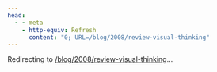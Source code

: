 ```yaml
---
head:
  - - meta
    - http-equiv: Refresh
      content: "0; URL=/blog/2008/review-visual-thinking"
---
```


Redirecting to <a href="/blog/2008/review-visual-thinking">/blog/2008/review-visual-thinking</a>…